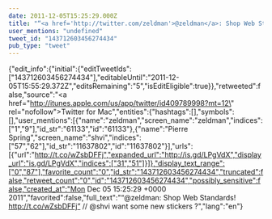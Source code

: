 ```yaml
---
date: 2011-12-05T15:25:29.000Z
title: "“<a href='http://twitter.com/zeldman'>@zeldman</a>: Shop Web Standards! http://t.co/wZsbDFFj” //  <a href='http://twitter.com/shvi'>@shvi</a> want some new stickers ?″"
user_mentions: "undefined"
tweet_id: "143712603456274434"
pub_type: "tweet"
---
```

{"edit_info":{"initial":{"editTweetIds":["143712603456274434"],"editableUntil":"2011-12-05T15:55:29.372Z","editsRemaining":"5","isEditEligible":true}},"retweeted":false,"source":"<a href=\"http://itunes.apple.com/us/app/twitter/id409789998?mt=12\" rel=\"nofollow\">Twitter for Mac</a>","entities":{"hashtags":[],"symbols":[],"user_mentions":[{"name":"zeldman","screen_name":"zeldman","indices":["1","9"],"id_str":"61133","id":"61133"},{"name":"Pierre Spring","screen_name":"shvi","indices":["57","62"],"id_str":"11637802","id":"11637802"}],"urls":[{"url":"http://t.co/wZsbDFFj","expanded_url":"http://is.gd/LPgVdX","display_url":"is.gd/LPgVdX","indices":["31","51"]}]},"display_text_range":["0","87"],"favorite_count":"0","id_str":"143712603456274434","truncated":false,"retweet_count":"0","id":"143712603456274434","possibly_sensitive":false,"created_at":"Mon Dec 05 15:25:29 +0000 2011","favorited":false,"full_text":"“@zeldman: Shop Web Standards! http://t.co/wZsbDFFj” //  @shvi want some new stickers ?","lang":"en"}
